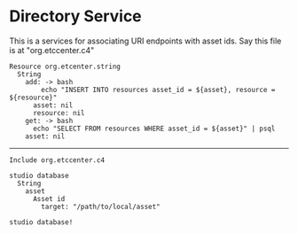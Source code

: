 # Directory Service 
This is a services for associating URI endpoints with asset ids.
Say this file is at "org.etccenter.c4"

    Resource org.etcenter.string
      String
        add: -> bash
            echo "INSERT INTO resources asset_id = ${asset}, resource = ${resource}"
          asset: nil
          resource: nil
        get: -> bash
          echo "SELECT FROM resources WHERE asset_id = ${asset}" | psql 
        asset: nil


---

    Include org.etccenter.c4

    studio database
      String
        asset
          Asset id
            target: "/path/to/local/asset"

    studio database!
